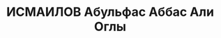 ---
title: ИСМАИЛОВ Абульфас Аббас Али Оглы
description: '1898 г.р., азербайджанец, член ВКП(б) с 1927, майор, военком Шемахинского
  РВК ЗакВО.

  Арестован 25.08.1937.

  ВКВС - 13.10.1937, ВМН. Расстрелян 13.10.1937, Баку'
---